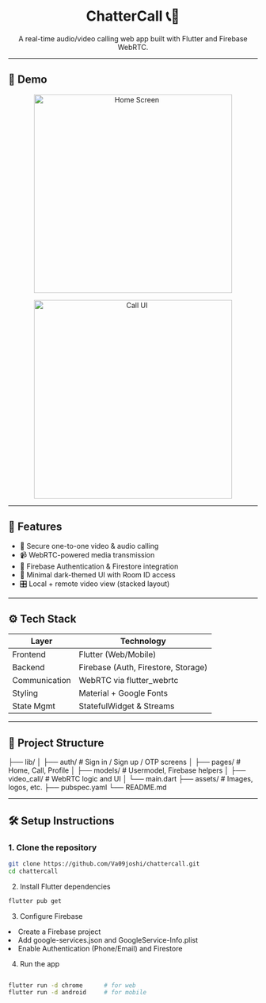 <!-- Title -->
<h1 align="center">ChatterCall 📞💬</h1>

<p align="center">
  A real-time audio/video calling web app built with Flutter and Firebase WebRTC.
</p>

---

## 🚀 Demo

<!-- Replace these with actual screenshots -->
<p align="center">
  <img src="screenshots/home.png" alt="Home Screen" width="400"/>
</p>
<p align="center">
  <img src="screenshots/call.png" alt="Call UI" width="400"/>
</p>

---

## 🧩 Features

- 🔐 Secure one-to-one video & audio calling  
- 📹 WebRTC-powered media transmission  
- 📱 Firebase Authentication & Firestore integration  
- 💬 Minimal dark-themed UI with Room ID access  
- 🎛️ Local + remote video view (stacked layout)  

---

## ⚙️ Tech Stack

| Layer        | Technology            |
|--------------|------------------------|
| Frontend     | Flutter (Web/Mobile)   |
| Backend      | Firebase (Auth, Firestore, Storage) |
| Communication| WebRTC via flutter_webrtc |
| Styling      | Material + Google Fonts |
| State Mgmt   | StatefulWidget & Streams |

---

## 📁 Project Structure
├── lib/
│ ├── auth/ # Sign in / Sign up / OTP screens
│ ├── pages/ # Home, Call, Profile
│ ├── models/ # Usermodel, Firebase helpers
│ ├── video_call/ # WebRTC logic and UI
│ └── main.dart
├── assets/ # Images, logos, etc.
├── pubspec.yaml
└── README.md

--- 

## 🛠️ Setup Instructions

### 1. Clone the repository
```bash
git clone https://github.com/Va09joshi/chattercall.git
cd chattercall
```
2. Install Flutter dependencies

```bash
flutter pub get
```

3. Configure Firebase

<li>Create a Firebase project</li>
<li>Add google-services.json and GoogleService-Info.plist</li>
<li>Enable Authentication (Phone/Email) and Firestore</li>

4. Run the app
```bash

flutter run -d chrome      # for web
flutter run -d android     # for mobile
```
